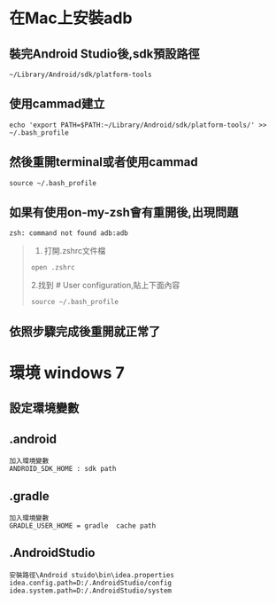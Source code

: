 # 在Mac上安裝adb
## 裝完Android Studio後,sdk預設路徑
```
~/Library/Android/sdk/platform-tools
```
## 使用cammad建立
```
echo 'export PATH=$PATH:~/Library/Android/sdk/platform-tools/' >> ~/.bash_profile
```
## 然後重開terminal或者使用cammad
```
source ~/.bash_profile
```
## 如果有使用on-my-zsh會有重開後,出現問題
```
zsh: command not found adb:adb
``` 
> 1. 打開.zshrc文件檔
> 
> ```
> open .zshrc
> ```
> 2.找到  # User configuration,貼上下面內容
> 
> ```
> source ~/.bash_profile
> ```

## 依照步驟完成後重開就正常了

# 環境 windows 7
## 設定環境變數

## .android 
```
加入環境變數
ANDROID_SDK_HOME : sdk path
```
## .gradle
```
加入環境變數
GRADLE_USER_HOME = gradle  cache path
```
## .AndroidStudio
```
安裝路徑\Android stuido\bin\idea.properties
idea.config.path=D:/.AndroidStudio/config
idea.system.path=D:/.AndroidStudio/system
```


